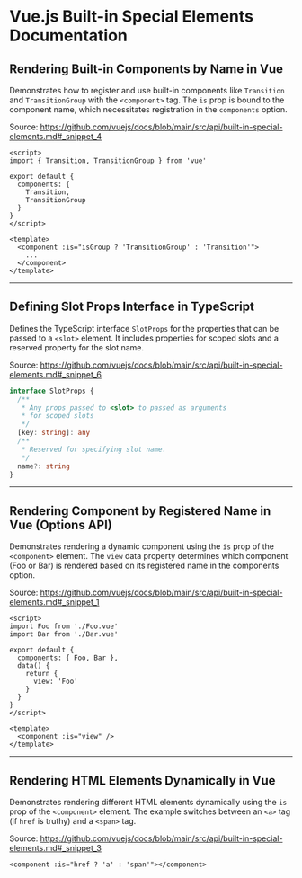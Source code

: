 # Vue.js Built-in Special Elements Documentation

## Rendering Built-in Components by Name in Vue

Demonstrates how to register and use built-in components like `Transition` and `TransitionGroup` with the `<component>` tag. The `is` prop is bound to the component name, which necessitates registration in the `components` option.

Source: https://github.com/vuejs/docs/blob/main/src/api/built-in-special-elements.md#_snippet_4

```vue
<script>
import { Transition, TransitionGroup } from 'vue'

export default {
  components: {
    Transition,
    TransitionGroup
  }
}
</script>

<template>
  <component :is="isGroup ? 'TransitionGroup' : 'Transition'">
    ...
  </component>
</template>
```

---

## Defining Slot Props Interface in TypeScript

Defines the TypeScript interface `SlotProps` for the properties that can be passed to a `<slot>` element. It includes properties for scoped slots and a reserved property for the slot name.

Source: https://github.com/vuejs/docs/blob/main/src/api/built-in-special-elements.md#_snippet_6

```typescript
interface SlotProps {
  /**
   * Any props passed to <slot> to passed as arguments
   * for scoped slots
   */
  [key: string]: any
  /**
   * Reserved for specifying slot name.
   */
  name?: string
}
```

---

## Rendering Component by Registered Name in Vue (Options API)

Demonstrates rendering a dynamic component using the `is` prop of the `<component>` element. The `view` data property determines which component (Foo or Bar) is rendered based on its registered name in the components option.

Source: https://github.com/vuejs/docs/blob/main/src/api/built-in-special-elements.md#_snippet_1

```vue
<script>
import Foo from './Foo.vue'
import Bar from './Bar.vue'

export default {
  components: { Foo, Bar },
  data() {
    return {
      view: 'Foo'
    }
  }
}
</script>

<template>
  <component :is="view" />
</template>
```

---

## Rendering HTML Elements Dynamically in Vue

Demonstrates rendering different HTML elements dynamically using the `is` prop of the `<component>` element. The example switches between an `<a>` tag (if `href` is truthy) and a `<span>` tag.

Source: https://github.com/vuejs/docs/blob/main/src/api/built-in-special-elements.md#_snippet_3

```vue-html
<component :is="href ? 'a' : 'span'"></component>
```

